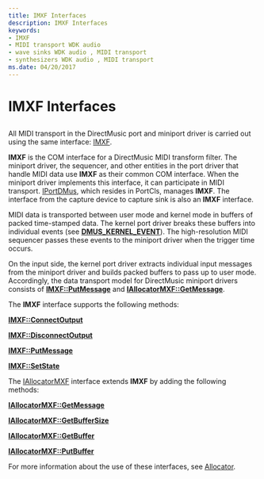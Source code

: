 ```yaml
---
title: IMXF Interfaces
description: IMXF Interfaces
keywords:
- IMXF
- MIDI transport WDK audio
- wave sinks WDK audio , MIDI transport
- synthesizers WDK audio , MIDI transport
ms.date: 04/20/2017
---
```


# IMXF Interfaces


## <span id="imxf_interfaces"></span><span id="IMXF_INTERFACES"></span>


All MIDI transport in the DirectMusic port and miniport driver is carried out using the same interface: [IMXF](/windows-hardware/drivers/ddi/dmusicks/nn-dmusicks-imxf).

**IMXF** is the COM interface for a DirectMusic MIDI transform filter. The miniport driver, the sequencer, and other entities in the port driver that handle MIDI data use **IMXF** as their common COM interface. When the miniport driver implements this interface, it can participate in MIDI transport. [IPortDMus](/windows-hardware/drivers/ddi/dmusicks/nn-dmusicks-iportdmus), which resides in PortCls, manages **IMXF**. The interface from the capture device to capture sink is also an **IMXF** interface.

MIDI data is transported between user mode and kernel mode in buffers of packed time-stamped data. The kernel port driver breaks these buffers into individual events (see [**DMUS\_KERNEL\_EVENT**](/windows-hardware/drivers/ddi/dmusicks/ns-dmusicks-_dmus_kernel_event)). The high-resolution MIDI sequencer passes these events to the miniport driver when the trigger time occurs.

On the input side, the kernel port driver extracts individual input messages from the miniport driver and builds packed buffers to pass up to user mode. Accordingly, the data transport model for DirectMusic miniport drivers consists of [**IMXF::PutMessage**](/windows-hardware/drivers/ddi/dmusicks/nf-dmusicks-imxf-putmessage) and [**IAllocatorMXF::GetMessage**](/windows-hardware/drivers/ddi/dmusicks/nf-dmusicks-iallocatormxf-getmessage).

The **IMXF** interface supports the following methods:

[**IMXF::ConnectOutput**](/windows-hardware/drivers/ddi/dmusicks/nf-dmusicks-imxf-connectoutput)

[**IMXF::DisconnectOutput**](/windows-hardware/drivers/ddi/dmusicks/nf-dmusicks-imxf-disconnectoutput)

[**IMXF::PutMessage**](/windows-hardware/drivers/ddi/dmusicks/nf-dmusicks-imxf-putmessage)

[**IMXF::SetState**](/windows-hardware/drivers/ddi/dmusicks/nf-dmusicks-imxf-setstate)

The [IAllocatorMXF](/windows-hardware/drivers/ddi/dmusicks/nn-dmusicks-iallocatormxf) interface extends **IMXF** by adding the following methods:

[**IAllocatorMXF::GetMessage**](/windows-hardware/drivers/ddi/dmusicks/nf-dmusicks-iallocatormxf-getmessage)

[**IAllocatorMXF::GetBufferSize**](/windows-hardware/drivers/ddi/dmusicks/nf-dmusicks-iallocatormxf-getbuffersize)

[**IAllocatorMXF::GetBuffer**](/windows-hardware/drivers/ddi/dmusicks/nf-dmusicks-iallocatormxf-getbuffer)

[**IAllocatorMXF::PutBuffer**](/windows-hardware/drivers/ddi/dmusicks/nf-dmusicks-iallocatormxf-putbuffer)

For more information about the use of these interfaces, see [Allocator](allocator.md).

 

